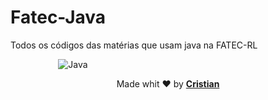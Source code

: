 # Fatec-Java

Todos os códigos das matérias que usam java na FATEC-RL

<p align="center" style="width: 200px;">

<img src="https://upload.wikimedia.org/wikipedia/pt/thumb/3/30/Java_programming_language_logo.svg/234px-Java_programming_language_logo.svg.png" alt="Java">
</p>

<p align="center">Made whit ❤️ by <strong><a href="cristuker.github.io" target="blank" >Cristian</></p></strong>

